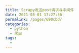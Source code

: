 ```yaml
---
title: Scrapy发送post请求与中间件
date: 2021-05-01 17:27:36
permalink: /pages/690cbd/
categories:
  - python
  - 爬虫
tags:
  - 
---
```

